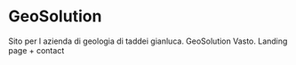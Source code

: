 # GeoSolution
Sito per l azienda di geologia di taddei gianluca. GeoSolution Vasto. Landing page + contact 
